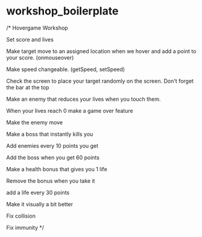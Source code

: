 # workshop_boilerplate

/* Hovergame Workshop

Set score and lives

Make target move to an assigned location when we hover and add a point to your score. (onmouseover)

Make speed changeable. (getSpeed, setSpeed)

Check the screen to place your target randomly on the screen. Don't forget the bar at the top

Make an enemy that reduces your lives when you touch them.

When your lives reach 0 make a game over feature

Make the enemy move

Make a boss that instantly kills you

Add enemies every 10 points you get

Add the boss when you get 60 points

Make a health bonus that gives you 1 life

Remove the bonus when you take it

add a life every 30 points

Make it visually a bit better

Fix collision

Fix immunity
 */
